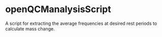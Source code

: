 # openQCManalysisScript
A script for extracting the average frequencies at desired rest periods to calculate mass change.
